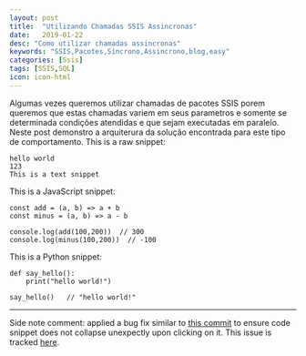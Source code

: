 ```yaml
---
layout: post
title:  "Utilizando Chamadas SSIS Assincronas"
date:   2019-01-22
desc: "Como utilizar chamadas assincronas"
keywords: "SSIS,Pacotes,Sincrono,Assincrono,blog,easy"
categories: [Ssis]
tags: [SSIS,SQL]
icon: icon-html
---
```

Algumas vezes queremos utilizar chamadas de pacotes SSIS porem queremos que estas chamadas variem em seus parametros e somente se determinada condições atendidas e que sejam executadas em paralelo.
Neste post demonstro a arquiterura da solução encontrada para este tipo de comportamento.
This is a raw snippet:

```
hello world
123
This is a text snippet
```


This is a JavaScript snippet:

```
const add = (a, b) => a + b
const minus = (a, b) => a - b

console.log(add(100,200))  // 300
console.log(minus(100,200))  // -100
```

This is a Python snippet:

```
def say_hello():
    print("hello world!")

say_hello()   // "hello world!"
```

---

Side note comment: applied a bug fix similar to [this commit](https://github.com/Atlas7/atlas7.github.io/commit/6659f4a47f6ec66987adb0f683a9c6f3842252ae#diff-818954a41dbfb01af70050a459c603b9) to ensure code snippet does not collapse unexpectly upon clicking on it. This issue is tracked [here](https://github.com/jarrekk/Jalpc/issues/97).